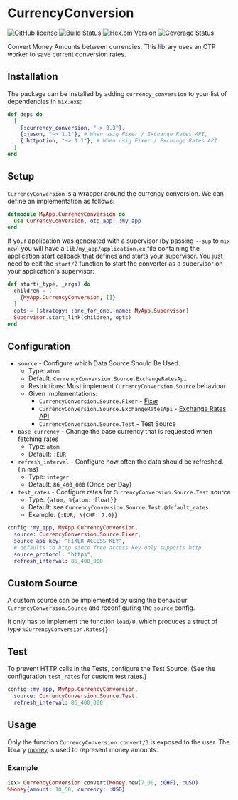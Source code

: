# CurrencyConversion

[![GitHub license](https://img.shields.io/badge/license-MIT-blue.svg)](https://raw.githubusercontent.com/jshmrtn/currency-conversion/master/LICENSE)
[![Build Status](https://travis-ci.org/jshmrtn/currency-conversion.svg?branch=master)](https://travis-ci.org/jshmrtn/currency-conversion)
[![Hex.pm Version](https://img.shields.io/hexpm/v/currency_conversion.svg?style=flat)](https://hex.pm/packages/currency_conversion)
[![Coverage Status](https://coveralls.io/repos/github/jshmrtn/currency-conversion/badge.svg?branch=master)](https://coveralls.io/github/jshmrtn/currency-conversion?branch=master)

Convert Money Amounts between currencies. This library uses an OTP worker to save current conversion rates.

## Installation

The package can be installed by adding `currency_conversion` to your list of dependencies in `mix.exs`:

```elixir
def deps do
  [
    {:currency_conversion, "~> 0.3"},
    {:jason, "~> 1.1"}, # When usig Fixer / Exchange Rates API,
    {:httpotion, "~> 3.1"}, # When usig Fixer / Exchange Rates API
  ]
end
```

## Setup

`CurrencyConversion` is a wrapper around the currency conversion. We can define an
implementation as follows:

```elixir
defmodule MyApp.CurrencyConversion do
  use CurrencyConversion, otp_app: :my_app
end
```

If your application was generated with a supervisor (by passing `--sup` to `mix new`)
you will have a `lib/my_app/application.ex` file containing the application start
callback that defines and starts your supervisor. You just need to edit the `start/2`
function to start the converter as a supervisor on your application's supervisor:

```elixir
def start(_type, _args) do
  children = [
    {MyApp.CurrencyConversion, []}
  ]
  opts = [strategy: :one_for_one, name: MyApp.Supervisor]
  Supervisor.start_link(children, opts)
end
```

## Configuration

- `source` - Configure which Data Source Should Be Used.
  * Type: `atom`
  * Default: `CurrencyConversion.Source.ExchangeRatesApi`
  * Restrictions: Must implement `CurrencyConversion.Source` behaviour
  * Given Implementations:
    - `CurrencyConversion.Source.Fixer` - [Fixer](https://fixer.io/)
    - `CurrencyConversion.Source.ExchangeRatesApi` - [Exchange Rates API](https://exchangeratesapi.io/)
    - `CurrencyConversion.Source.Test` - Test Source
- `base_currency` - Change the base currency that is requested when fetching rates
  * Type: `atom`
  * Default: `:EUR`
- `refresh_interval` - Configure how often the data should be refreshed. (in ms)
  * Type: `integer`
  * Default: `86_400_000` (Once per Day)
- `test_rates` - Configure rates for `CurrencyConversion.Source.Test` source
  * Type: `{atom, %{atom: float}}`
  * Default: see `CurrencyConversion.Source.Test.@default_rates`
  * Example: `{:EUR, %{CHF: 7.0}}`

```elixir
config :my_app, MyApp.CurrencyConversion,
  source: CurrencyConversion.Source.Fixer,
  source_api_key: "FIXER_ACCESS_KEY",
  # defaults to http since free access key only supports http
  source_protocol: "https",
  refresh_interval: 86_400_000
```

## Custom Source

A custom source can be implemented by using the behaviour `CurrencyConversion.Source` and reconfiguring the `source` config.

It only has to implement the function `load/0`, which produces a struct of type `%CurrencyConversion.Rates{}`.

## Test

To prevent HTTP calls in the Tests, configure the Test Source. (See the configuration `test_rates` for custom test rates.)

```elixir
config :my_app, MyApp.CurrencyConversion,
  source: CurrencyConversion.Source.Test,
  refresh_interval: 86_400_000
```

## Usage

Only the function `CurrencyConversion.convert/3` is exposed to the user. The library [money](https://github.com/liuggio/money) is used to represent money amounts.

### Example

```elixir
iex> CurrencyConversion.convert(Money.new(7_00, :CHF), :USD)
%Money{amount: 10_50, currency: :USD}
```
